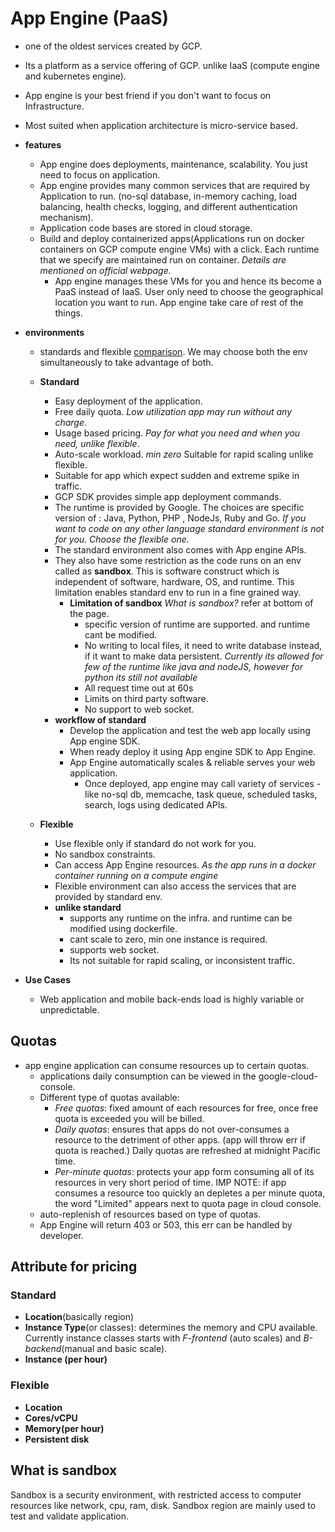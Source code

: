 # App Engine (PaaS)

- one of the oldest services created by GCP.
- Its a platform as a service offering of GCP. unlike IaaS (compute engine and kubernetes engine).
- App engine is your best friend if you don't want to focus on Infrastructure.
- Most suited when application architecture is micro-service based.

- **features**
  - App engine does deployments, maintenance, scalability. You just need to focus on application.
  - App engine provides many common services that are required by Application to run. (no-sql database, in-memory caching, load balancing, health checks, logging, and different authentication mechanism).
  - Application code bases are stored in cloud storage.
  - Build and deploy containerized apps(Applications run on docker containers on GCP compute engine VMs) with a click. Each runtime that we specify are maintained run on container. *Details are mentioned on official webpage.*
    - App engine manages these VMs for you and hence its become a PaaS instead of IaaS. User only need to choose the geographical location you want to run. App engine take care of rest of the things.
- **environments**
  - standards and flexible [comparison](https://cloud.google.com/appengine/docs/the-appengine-environments). We may choose both the env simultaneously to take advantage of both.
  - **Standard**
    - Easy deployment of the application.
    - Free daily quota. *Low utilization app may run without any charge*.
    - Usage based pricing. *Pay for what you need and when you need, unlike flexible*.
    - Auto-scale workload. *min zero* Suitable for rapid scaling unlike flexible.
    - Suitable for app which expect sudden and extreme spike in traffic.
    - GCP SDK provides simple app deployment commands.
    - The runtime is provided by Google. The choices are specific version of : Java, Python, PHP , NodeJs, Ruby and Go. *If you want to code on any other language standard environment is not for you. Choose the flexible one.*
    - The standard environment also comes with App engine APIs.
    - They also have some restriction as the code runs on an env called as **sandbox**. This is software construct which is independent of software, hardware, OS, and runtime. This limitation enables standard env to run in a fine grained way.
      - **Limitation of sandbox** *What is sandbox?* refer at bottom of the page.
        - specific version of runtime are supported. and runtime cant be modified.
        - No writing to local files, it need to write database instead, if it want to make data persistent. *Currently its allowed for few of the runtime like java and nodeJS, however for python its still not available*
        - All request time out at 60s
        - Limits on third party software.
        - No support to web socket.
    - **workflow of standard**
      - Develop the application and test the web app locally using App engine SDK.
      - When ready deploy it using App engine SDK to App Engine.
      - App Engine automatically scales & reliable serves your web application.
        - Once deployed, app engine may call variety of services - like no-sql db, memcache, task queue, scheduled tasks, search, logs using dedicated APIs.

  - **Flexible**
    - Use flexible only if standard do not work for you.
    - No sandbox constraints.
    - Can access App Engine resources. *As the app runs in a docker container running on a compute engine*
    - Flexible environment can also access the services that are provided by standard env.
    - **unlike standard**
      - supports any runtime on the infra. and runtime can be modified using dockerfile.
      - cant scale to zero, min one instance is required.
      - supports web socket.
      - Its not suitable for rapid scaling, or inconsistent traffic.

- **Use Cases**
  - Web application and mobile back-ends load is highly variable or unpredictable.

## Quotas

- app engine application can consume resources up to certain quotas.
  - applications daily consumption can be viewed in the google-cloud-console.
  - Different type of quotas available:
    - *Free quotas*: fixed amount of each resources for free, once free quota is exceeded you will be billed.
    - *Daily quotas*: ensures that apps do not over-consumes a resource to the detriment of other apps. (app will throw err if quota is reached.) Daily quotas are refreshed at midnight Pacific time.
    - *Per-minute quotas*: protects your app form consuming all of its resources in very short period of time. IMP NOTE: if app consumes a resource too quickly an depletes a per minute quota, the word "Limited" appears next to quota page in cloud console.
  - auto-replenish of resources based on type of quotas.
  - App Engine will return 403 or 503, this err can be handled by developer.

## Attribute for pricing

### Standard

- **Location**(basically region)
- **Instance Type**(or classes): determines the memory and CPU available. Currently instance classes starts with *F-frontend* (auto scales) and *B-backend*(manual and basic scale).
- **Instance (per hour)**

### Flexible

- **Location**
- **Cores/vCPU**
- **Memory(per hour)**
- **Persistent disk**

## What is sandbox

Sandbox is a security environment, with restricted access to computer resources like network, cpu, ram, disk. Sandbox region are mainly used to test and validate application.
